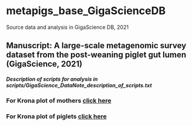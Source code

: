 # metapigs_base_GigaScienceDB
Source data and analysis in GigaScience DB, 2021

## Manuscript: A large-scale metagenomic survey dataset from the post-weaning piglet gut lumen (GigaScience, 2021)
##### Description of scripts for analysis in scripts/GigaScience_DataNote_description_of_scripts.txt
### For Krona plot of mothers [click here](https://htmlpreview.github.io/?https://github.com/GaioTransposon/metapigs_base_GigaScienceDB/blob/master/out/moms_krona.html)
### For Krona plot of piglets [click here](https://htmlpreview.github.io/?https://github.com/GaioTransposon/metapigs_base_GigaScienceDB/blob/master/out/piggies_krona.html)

